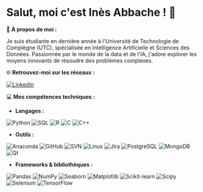 # Salut, moi c'est Inès Abbache ! 👋

💫 **À propos de moi :**  

Je suis étudiante en dernière année à l'Université de Technologie de Compiègne (UTC), spécialisée en Intelligence Artificielle et Sciences des Données. Passionnée par le monde de la data et de l'IA, j'adore explorer les moyens innovants de résoudre des problèmes complexes.

🌐 **Retrouvez-moi sur les réseaux :**  

[![LinkedIn](https://img.shields.io/badge/-LINKEDIN-0077B5?style=for-the-badge&logo=linkedin&logoColor=white)](https://www.linkedin.com/in/in%C3%A8s-abbache-9a8217268/)

💻 **Mes compétences techniques :**  
- **Langages :**
  
![Python](https://img.shields.io/badge/python-3670A0?style=for-the-badge&logo=python&logoColor=ffdd54)
![SQL](https://img.shields.io/badge/SQL-4479A1?style=for-the-badge&logo=postgresql&logoColor=white)
![R](https://img.shields.io/badge/r-%23276DC3.svg?style=for-the-badge&logo=r&logoColor=white)
![C](https://img.shields.io/badge/c-%2300599C.svg?style=for-the-badge&logo=c&logoColor=white)
![C++](https://img.shields.io/badge/c++-%2300599C.svg?style=for-the-badge&logo=c%2B%2B&logoColor=white)

- **Outils :**
  
![Anaconda](https://img.shields.io/badge/Anaconda-%2344A833.svg?style=for-the-badge&logo=anaconda&logoColor=white)
![GitHub](https://img.shields.io/badge/GitHub-%23121011.svg?style=for-the-badge&logo=github&logoColor=white)
![SVN](https://img.shields.io/badge/SVN-%23000000.svg?style=for-the-badge&logo=subversion&logoColor=white)
![Linux](https://img.shields.io/badge/Linux-FCC624?style=for-the-badge&logo=linux&logoColor=black)
![Jira](https://img.shields.io/badge/Jira-0052CC?style=for-the-badge&logo=jira&logoColor=white)
![PostgreSQL](https://img.shields.io/badge/PostgreSQL-336791?style=for-the-badge&logo=postgresql&logoColor=white)
![MongoDB](https://img.shields.io/badge/MongoDB-47A248?style=for-the-badge&logo=mongodb&logoColor=white)
![Qt](https://img.shields.io/badge/Qt-41CD52?style=for-the-badge&logo=qt&logoColor=white)


- **Frameworks & bibliothèques :**
  
![Pandas](https://img.shields.io/badge/Pandas-150458?style=for-the-badge&logo=pandas&logoColor=white)
![NumPy](https://img.shields.io/badge/NumPy-013243?style=for-the-badge&logo=numpy&logoColor=white)
![Seaborn](https://img.shields.io/badge/Seaborn-0058A3?style=for-the-badge&logo=seaborn&logoColor=white)
![Matplotlib](https://img.shields.io/badge/Matplotlib-005C8A?style=for-the-badge&logo=matplotlib&logoColor=white)
![Scikit-learn](https://img.shields.io/badge/Scikit--learn-F7931E?style=for-the-badge&logo=scikit-learn&logoColor=white)
![Scipy](https://img.shields.io/badge/SciPy-8C8C8C?style=for-the-badge&logo=scipy&logoColor=white)
![Selenium](https://img.shields.io/badge/Selenium-43B02A?style=for-the-badge&logo=selenium&logoColor=white)
![TensorFlow](https://img.shields.io/badge/TensorFlow-FF6F00?style=for-the-badge&logo=tensorflow&logoColor=white)


